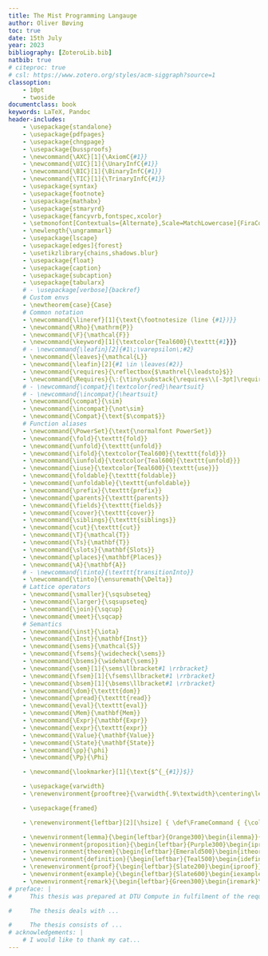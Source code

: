 ```yaml
---
title: The Mist Programming Langauge
author: Oliver Bøving
toc: true
date: 15th July
year: 2023
bibliography: [ZoteroLib.bib]
natbib: true
# citeproc: true
# csl: https://www.zotero.org/styles/acm-siggraph?source=1
classoption:
    - 10pt
    - twoside
documentclass: book
keywords: LaTeX, Pandoc
header-includes:
    - \usepackage{standalone}
    - \usepackage{pdfpages}
    - \usepackage{chngpage}
    - \usepackage{bussproofs}
    - \newcommand{\AXC}[1]{\AxiomC{#1}}
    - \newcommand{\UIC}[1]{\UnaryInfC{#1}}
    - \newcommand{\BIC}[1]{\BinaryInfC{#1}}
    - \newcommand{\TIC}[1]{\TrinaryInfC{#1}}
    - \usepackage{syntax}
    - \usepackage{footnote}
    - \usepackage{mathabx}
    - \usepackage{stmaryrd}
    - \usepackage{fancyvrb,fontspec,xcolor}
    - \setmonofont[Contextuals={Alternate},Scale=MatchLowercase]{FiraCode Nerd Font}
    - \newlength{\ungrammarl}
    - \usepackage{lscape}
    - \usepackage[edges]{forest}
    - \usetikzlibrary{chains,shadows.blur}
    - \usepackage{float}
    - \usepackage{caption}
    - \usepackage{subcaption}
    - \usepackage{tabularx}
    # - \usepackage[verbose]{backref}
    # Custom envs
    - \newtheorem{case}{Case}
    # Common notation
    - \newcommand{\lineref}[1]{\text{\footnotesize (line {#1})}}
    - \newcommand{\Rho}{\mathrm{P}}
    - \newcommand{\F}{\mathcal{F}}
    - \newcommand{\keyword}[1]{\textcolor{Teal600}{\texttt{#1}}}
    # - \newcommand{\leafin}[2]{#1\;\varepsilon\;#2}
    - \newcommand{\leaves}{\mathcal{L}}
    - \newcommand{\leafin}[2]{#1 \in \leaves(#2)}
    - \newcommand{\requires}{\reflectbox{$\mathrel{\leadsto}$}}
    - \newcommand{\Requires}{\:{\tiny\substack{\requires\\[-3pt]\requires}}\:}
    # - \newcommand{\compat}{\textcolor{red}\heartsuit}
    # - \newcommand{\incompat}{\heartsuit}
    - \newcommand{\compat}{\sim}
    - \newcommand{\incompat}{\not\sim}
    - \newcommand{\Compat}{\text{$\compat$}}
    # Function aliases
    - \newcommand{\PowerSet}{\text{\normalfont PowerSet}}
    - \newcommand{\fold}{\texttt{fold}}
    - \newcommand{\unfold}{\texttt{unfold}}
    - \newcommand{\ifold}{\textcolor{Teal600}{\texttt{fold}}}
    - \newcommand{\iunfold}{\textcolor{Teal600}{\texttt{unfold}}}
    - \newcommand{\iuse}{\textcolor{Teal600}{\texttt{use}}}
    - \newcommand{\foldable}{\texttt{foldable}}
    - \newcommand{\unfoldable}{\texttt{unfoldable}}
    - \newcommand{\prefix}{\texttt{prefix}}
    - \newcommand{\parents}{\texttt{parents}}
    - \newcommand{\fields}{\texttt{fields}}
    - \newcommand{\cover}{\texttt{cover}}
    - \newcommand{\siblings}{\texttt{siblings}}
    - \newcommand{\cut}{\texttt{cut}}
    - \newcommand{\T}{\mathcal{T}}
    - \newcommand{\Ts}{\mathbf{T}}
    - \newcommand{\slots}{\mathbf{Slots}}
    - \newcommand{\places}{\mathbf{Places}}
    - \newcommand{\A}{\mathbf{A}}
    # - \newcommand{\tinto}{\texttt{transitionInto}}
    - \newcommand{\tinto}{\ensuremath{\Delta}}
    # Lattice operators
    - \newcommand{\smaller}{\sqsubseteq}
    - \newcommand{\larger}{\sqsupseteq}
    - \newcommand{\join}{\sqcup}
    - \newcommand{\meet}{\sqcap}
    # Semantics
    - \newcommand{\inst}{\iota}
    - \newcommand{\Inst}{\mathbf{Inst}}
    - \newcommand{\sems}{\mathcal{S}}
    - \newcommand{\fsems}{\widecheck{\sems}}
    - \newcommand{\bsems}{\widehat{\sems}}
    - \newcommand{\sem}[1]{\sems\llbracket#1 \rrbracket}
    - \newcommand{\fsem}[1]{\fsems\llbracket#1 \rrbracket}
    - \newcommand{\bsem}[1]{\bsems\llbracket#1 \rrbracket}
    - \newcommand{\dom}{\texttt{dom}}
    - \newcommand{\pread}{\texttt{read}}
    - \newcommand{\eval}{\texttt{eval}}
    - \newcommand{\Mem}{\mathbf{Mem}}
    - \newcommand{\Expr}{\mathbf{Expr}}
    - \newcommand{\expr}{\texttt{expr}}
    - \newcommand{\Value}{\mathbf{Value}}
    - \newcommand{\State}{\mathbf{State}}
    - \newcommand{\pp}{\phi}
    - \newcommand{\Pp}{\Phi}

    - \newcommand{\lookmarker}[1]{\text{$^{_{#1}}$}}

    - \usepackage{varwidth}
    - \renewenvironment{prooftree}{\varwidth{.9\textwidth}\centering\leavevmode}{\DisplayProof\endvarwidth}

    - \usepackage{framed}

    - \renewenvironment{leftbar}[2][\hsize] { \def\FrameCommand { {\color{#2}\vrule width 3pt} \hspace{0pt} } \MakeFramed{\hsize#1\advance\hsize-\width\FrameRestore} } {\endMakeFramed}

    - \newenvironment{lemma}{\begin{leftbar}{Orange300}\begin{ilemma}}{\end{ilemma}\end{leftbar}}
    - \newenvironment{proposition}{\begin{leftbar}{Purple300}\begin{iproposition}}{\end{iproposition}\end{leftbar}}
    - \newenvironment{theorem}{\begin{leftbar}{Emerald500}\begin{itheorem}}{\end{itheorem}\end{leftbar}}
    - \newenvironment{definition}{\begin{leftbar}{Teal500}\begin{idefinition}}{\end{idefinition}\end{leftbar}}
    - \renewenvironment{proof}{\begin{leftbar}{Slate200}\begin{iproof}}{\end{iproof}\end{leftbar}}
    - \newenvironment{example}{\begin{leftbar}{Slate600}\begin{iexample}\normalfont}{\end{iexample}\end{leftbar}}
    - \newenvironment{remark}{\begin{leftbar}{Green300}\begin{iremark}\normalfont}{\end{iremark}\end{leftbar}}
# preface: |
#     This thesis was prepared at DTU Compute in fulfilment of the requirements for acquiring an M.Sc. in Engineering.

#     The thesis deals with ...

#     The thesis consists of ...
# acknowledgements: |
    # I would like to thank my cat...
---
```

